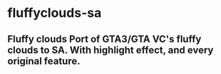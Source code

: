 # fluffyclouds-sa
 ## Fluffy clouds  Port of GTA3/GTA VC's fluffy clouds to SA. With highlight effect, and every original feature.

